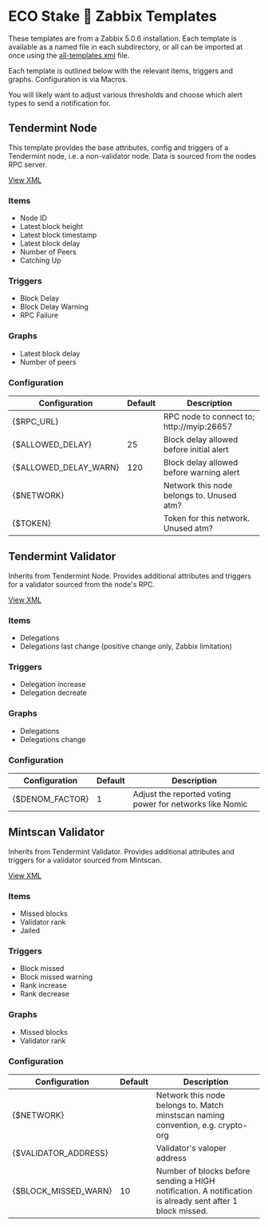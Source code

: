 # ECO Stake 🌱 Zabbix Templates

These templates are from a Zabbix 5.0.6 installation. Each template is available as a named file in each subdirectory, or all can be imported at once using the [all-templates.xml](https://raw.githubusercontent.com/eco-stake/zabbix-templates/master/all-templates.xml) file.

Each template is outlined below with the relevant items, triggers and graphs. Configuration is via Macros.

You will likely want to adjust various thresholds and choose which alert types to send a notification for.

## Tendermint Node

This template provides the base attributes, config and triggers of a Tendermint node, i.e. a non-validator node. Data is sourced from the nodes RPC server.

[View XML](https://raw.githubusercontent.com/eco-stake/zabbix-templates/master/tendermint-node/tendermint-node.xml)

### Items

- Node ID
- Latest block height
- Latest block timestamp
- Latest block delay
- Number of Peers
- Catching Up

### Triggers

- Block Delay
- Block Delay Warning
- RPC Failure

### Graphs

- Latest block delay
- Number of peers

### Configuration

|Configuration|Default|Description|
|--|--|--|
|{$RPC_URL}| |RPC node to connect to; http://myip:26657|
|{$ALLOWED_DELAY}|25|Block delay allowed before initial alert|
|{$ALLOWED_DELAY_WARN}|120|Block delay allowed before warning alert|
|{$NETWORK}| |Network this node belongs to. Unused atm?|
|{$TOKEN}| |Token for this network. Unused atm?|

## Tendermint Validator

Inherits from Tendermint Node. Provides additional attributes and triggers for a validator sourced from the node's RPC.

[View XML](https://raw.githubusercontent.com/eco-stake/zabbix-templates/master/tendermint-validator/tendermint-validator.xml)

### Items

- Delegations
- Delegations last change (positive change only, Zabbix limitation)

### Triggers

- Delegation increase
- Delegation decreate

### Graphs

- Delegations
- Delegations change

### Configuration

|Configuration|Default|Description|
|--|--|--|
|{$DENOM_FACTOR}|1|Adjust the reported voting power for networks like Nomic|

## Mintscan Validator

Inherits from Tendermint Validator. Provides additional attributes and triggers for a validator sourced from Mintscan.

[View XML](https://raw.githubusercontent.com/eco-stake/zabbix-templates/master/mintscan-validator/mintscan-validator.xml)

### Items

- Missed blocks
- Validator rank
- Jailed

### Triggers

- Block missed
- Block missed warning
- Rank increase
- Rank decrease

### Graphs

- Missed blocks
- Validator rank

### Configuration

|Configuration|Default|Description|
|--|--|--|
|{$NETWORK}| |Network this node belongs to. Match minstscan naming convention, e.g. crypto-org|
|{$VALIDATOR_ADDRESS}| |Validator's valoper address|
|{$BLOCK_MISSED_WARN}|10|Number of blocks before sending a HIGH notification. A notification is already sent after 1 block missed.|
